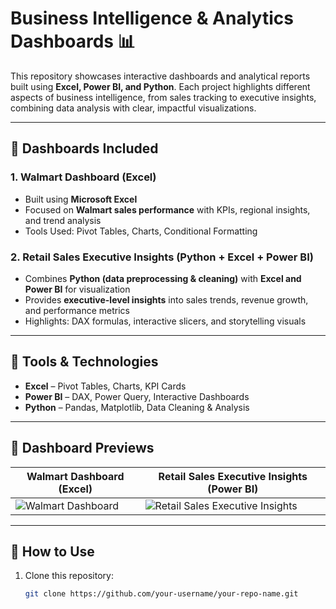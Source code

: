 # Business Intelligence & Analytics Dashboards 📊

This repository showcases interactive dashboards and analytical reports built using **Excel, Power BI, and Python**. Each project highlights different aspects of business intelligence, from sales tracking to executive insights, combining data analysis with clear, impactful visualizations.

---

## 🔹 Dashboards Included

### 1. Walmart Dashboard (Excel)
- Built using **Microsoft Excel**  
- Focused on **Walmart sales performance** with KPIs, regional insights, and trend analysis  
- Tools Used: Pivot Tables, Charts, Conditional Formatting  

### 2. Retail Sales Executive Insights (Python + Excel + Power BI)
- Combines **Python (data preprocessing & cleaning)** with **Excel and Power BI** for visualization  
- Provides **executive-level insights** into sales trends, revenue growth, and performance metrics  
- Highlights: DAX formulas, interactive slicers, and storytelling visuals  

---

## 🔹 Tools & Technologies
- **Excel** – Pivot Tables, Charts, KPI Cards  
- **Power BI** – DAX, Power Query, Interactive Dashboards  
- **Python** – Pandas, Matplotlib, Data Cleaning & Analysis  

---

## 🔹 Dashboard Previews
| Walmart Dashboard (Excel) | Retail Sales Executive Insights (Power BI) |
|----------------------------|--------------------------------------------|
| ![Walmart Dashboard](images/walmart_dashboard.png) | ![Retail Sales Executive Insights](images/retail_sales_insights.png) |

---

## 🔹 How to Use
1. Clone this repository:
   ```bash
   git clone https://github.com/your-username/your-repo-name.git
